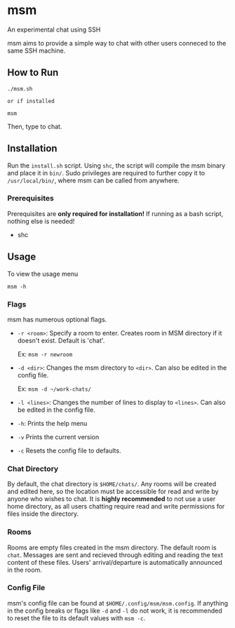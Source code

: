 # msm

An experimental chat using SSH

msm aims to provide a simple way to chat with other users conneced to the same SSH machine.

## How to Run

```console
./msm.sh

or if installed

msm
```

Then, type to chat.

## Installation

Run the `install.sh` script. Using `shc`, the script will compile the msm binary and place it in `bin/`. Sudo privileges are required to further copy it to `/usr/local/bin/`, where msm can be called from anywhere.

### Prerequisites
Prerequisites are **only required for installation!** If running as a bash script, nothing else is needed!

- shc

## Usage

To view the usage menu

```console
msm -h
```

### Flags

msm has numerous optional flags.

- `-r <room>`: Specify a room to enter. Creates room in MSM directory if it doesn't exist. Default is 'chat'.

  Ex: `msm -r newroom`

- `-d <dir>`: Changes the msm directory to `<dir>`. Can also be edited in the config file.

  Ex: `msm -d ~/work-chats/`

- `-l <lines>`: Changes the number of lines to display to `<lines>`. Can also be edited in the config file.

- `-h`: Prints the help menu
- `-v` Prints the current version
- `-c` Resets the config file to defaults.

### Chat Directory

By default, the chat directory is `$HOME/chats/`. Any rooms will be created and edited here, so the location must be accessible for read and write by anyone who wishes to chat. It is **highly recommended** to not use a user home directory, as all users chatting require read and write permissions for files inside the directory.

### Rooms

Rooms are empty files created in the msm directory. The default room is `chat`. Messages are sent and recieved through editing and reading the text content of these files. Users' arrival/departure is automatically announced in the room.

### Config File

msm's config file can be found at `$HOME/.config/msm/msm.config`. If anything in the config breaks or flags like `-d` and `-l` do not work, it is recommended to reset the file to its default values with `msm -c`.
